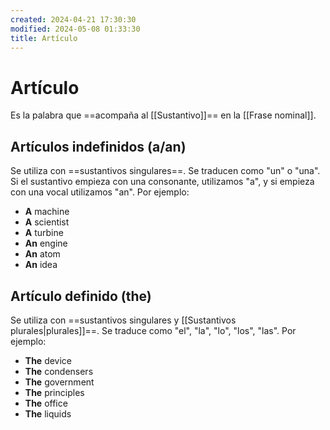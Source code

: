 ```yaml
---
created: 2024-04-21 17:30:30
modified: 2024-05-08 01:33:30
title: Artículo
---
```


# Artículo

Es la palabra que ==acompaña al [[Sustantivo]]== en la [[Frase nominal]].

## Artículos indefinidos (a/an)

Se utiliza con ==sustantivos singulares==. Se traducen como "un" o "una". Si el sustantivo empieza con una consonante, utilizamos "a", y si empieza con una vocal utilizamos "an". Por ejemplo:

- **A** machine
- **A** scientist
- **A** turbine
- **An** engine
- **An** atom
- **An** idea

## Artículo definido (the)

Se utiliza con ==sustantivos singulares y [[Sustantivos plurales|plurales]]==. Se traduce como "el", "la", "lo", "los", "las". Por ejemplo:

- **The** device
- **The** condensers
- **The** government
- **The** principles
- **The** office
- **The** liquids
